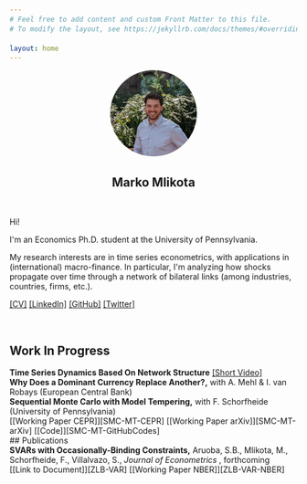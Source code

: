 ```yaml
---
# Feel free to add content and custom Front Matter to this file.
# To modify the layout, see https://jekyllrb.com/docs/themes/#overriding-theme-defaults

layout: home
---
```


<!---

bundle exec jekyll serve
localhost


https://www.w3schools.com/css/css_tooltip.asp

![alt text for screen readers](picture.jpeg "Text to show on mouseover")


<p align="center">
  <img src="FilesToAdd/picture.jpeg" alt="MarineGEO circle logo" style="width:30%; border: 1px solid black; margin:0 0 0 0"/>
</p>

<img src="FilesToAdd/picture3.jpg" alt="MarineGEO circle logo" style="float: right; width:38.1966%; border: 1px solid black; margin:0 0 0 0"/>

[[mlikota@sas.upenn.edu]](mailto:mlikota@sas.upenn.edu)

<p align="center"> blabla </p>

<a href="https://www.youtube.com/embed/Tg0Ajam946o" target="_BLANK" title="Click me">[Short Video]</a>

-->




<p align="center">
  <a href="url"><img src="FilesToAdd/picture4.jpg" height="auto" width="30%" style="border-radius:50%"></a>
</p>
<h2 align="center"> Marko Mlikota</h2>


<br>

Hi!

I'm an Economics Ph.D. student
at the University of Pennsylvania.

My research interests are in time series econometrics,
with applications in (international) macro-finance. In particular, I'm analyzing how shocks propagate over time through a network of bilateral links (among industries, countries, firms, etc.).

[[CV]](FilesToAdd/CV_MM_EN.pdf) [[LinkedIn]][LinkedinProfileLink] [[GitHub]][GitHubProfileLink] [[Twitter]][TwitterProfileLink]


<br>



## Work In Progress


<div class="tooltip"> <strong>Time Series Dynamics Based On Network Structure</strong>
  <span class="tooltiptext">
  <strong>Abstract:</strong> <br />
  Networks succinctly summarize potentially complex relations among agents or nodes by the set of bilateral links among them.
  Based on this insight, I develop a VAR where the dynamics of a (cross-sectional) time series are based on a set of bilateral links among individual series.
  I illustrate how the model’s time series properties relate to those of the network and show that it approximates the process of prices in an economy with input-output linkages and natural time lags between the production of inputs and their subsequent usage in the production of other goods.
  I apply the model to document how price shocks propagate over time through the network of input-output links across US sectors.
  Moreover, I argue that the model gives a sparse, yet flexible and intuitive way of approximating a general linear process.
  I discuss estimation strategies and the relation to other parsimony-inducing methods used for modeling high-dimensional time series, factor models in particular.
  </span>
</div>
<a href="{% link P009_YTvideo.markdown %}">[Short Video]</a>

<br>


<div class="tooltip"> <strong>Why Does a Dominant Currency Replace Another?,</strong> with A. Mehl & I. van Robays (European Central Bank)
  <span class="tooltiptext">
  <strong>Abstract:</strong> <br />
  This paper assesses why a dominant currency in international trade invoicing can be replaced with another by contrasting two hypotheses — a “trade shock” and an “exchange rate volatility shock” — stressed in recent theoretical models (Gopinath and Stein (2021) and Mukhin (2022)). We study the unique case of 13 European economies that saw marked increases in use of the euro at the expense of the US dollar for international trade invoicing. Our empirical analysis uses theory-consistent identification assumptions to identify the shocks in a panel vector autoregression, allowing for cross-country effects emphasized in theory. This setup allows us to exploit the cross-sectional dispersion in timing, speed and extent of the increase in euro-invoicing over time. Our estimates point to a preponderant role of inertia and to a stronger role of the “exchange rate volatility” shock relative to the “trade shock” in invoicing decision dynamics. Greater stability of both domestic and trading partners’ currencies vis-à-vis the euro explains about 3-13% of the increase in EUR invoicing across countries. This is consistent with predictions of models emphasizing the importance of changes to exchange rate pegs as necessary condition to break input-output linkages and complementarities in price setting that induce exporters to coordinate on the same incumbent invoicing currency.
  </span>
</div>

<br>


<div class="tooltip"> <strong>Sequential Monte Carlo with Model Tempering,</strong> with F. Schorfheide (University of Pennsylvania)
  <span class="tooltiptext">
  <strong>Abstract:</strong> <br />
  Modern macroeconometrics often relies on time series models for which it is time- consuming to evaluate the likelihood function. We demonstrate how Bayesian computations for such models can be drastically accelerated by reweighting and mutating posterior draws from an approximating model that allows for fast likelihood evaluations, into posterior draws from the model of interest, using a sequential Monte Carlo (SMC) algorithm. We apply the technique to the estimation of a vector autoregression with stochastic volatility and a nonlinear dynamic stochastic general equilibrium model. The runtime reductions we obtain range from 27% to 88%.
  </span>
</div>
[[Working Paper CEPR]][SMC-MT-CEPR] [[Working Paper arXiv]][SMC-MT-arXiv] [[Code]][SMC-MT-GitHubCodes]


<!--
**Time Series Dynamics Based On Network Structure**
<details>
  <summary> Abstract </summary>
  Networks succinctly summarize potentially complex relations among agents or nodes by the set of bilateral links among them.
  Based on this insight, I develop a VAR where the dynamics of a (cross-sectional) time series are based on a set of bilateral links among individual series.
  I illustrate how the model’s time series properties relate to those of the network and show that it approximates the process of prices in an economy with input-output linkages and natural time lags between the production of inputs and their subsequent usage in the production of other goods.
  I apply the model to document how price shocks propagate over time through the network of input-output links across US sectors.
  Moreover, I argue that the model gives a sparse, yet flexible and intuitive way of approximating a general linear process.
  I discuss estimation strategies and the relation to other parsimony-inducing methods used for modeling high-dimensional time series, factor models in particular.

</details>

<br>


**Why Does a Dominant Currency Replace Another?,** with A. Mehl & I. van Robays (European Central Bank)
<details>
  <summary> Abstract </summary>
  This paper assesses why a dominant currency in international trade invoicing can be replaced with another by contrasting two hypotheses — a “trade shock” and an “exchange rate volatility shock” — stressed in recent theoretical models (Gopinath and Stein (2021) and Mukhin (2022)). We study the unique case of 13 European economies that saw marked increases in use of the euro at the expense of the US dollar for international trade invoicing. Our empirical analysis uses theory-consistent identification assumptions to identify the shocks in a panel vector autoregression, allowing for cross-country effects emphasized in theory. This setup allows us to exploit the cross-sectional dispersion in timing, speed and extent of the increase in euro-invoicing over time. Our estimates point to a preponderant role of inertia and to a stronger role of the “exchange rate volatility” shock relative to the “trade shock” in invoicing decision dynamics. Greater stability of both domestic and trading partners’ currencies vis-à-vis the euro explains about 3-13% of the increase in EUR invoicing across countries. This is consistent with predictions of models emphasizing the importance of changes to exchange rate pegs as necessary condition to break input-output linkages and complementarities in price setting that induce exporters to coordinate on the same incumbent invoicing currency.

</details>

<br>


**Sequential Monte Carlo with Model Tempering,** with F. Schorfheide (University of Pennsylvania) \
[[Working Paper CEPR]][SMC-MT-CEPR] [[Working Paper arXiv]][SMC-MT-arXiv] [[Code]][SMC-MT-GitHubCodes]
<details>
  <summary>Abstract</summary>

  Modern macroeconometrics often relies on time series models for which it is time- consuming to evaluate the likelihood function. We demonstrate how Bayesian computations for such models can be drastically accelerated by reweighting and mutating posterior draws from an approximating model that allows for fast likelihood evaluations, into posterior draws from the model of interest, using a sequential Monte Carlo (SMC) algorithm. We apply the technique to the estimation of a vector autoregression with stochastic volatility and a nonlinear dynamic stochastic general equilibrium model. The runtime reductions we obtain range from 27% to 88%.
</details>

<br>
-->


<br>
## Publications

<div class="tooltip"> <strong>SVARs with Occasionally-Binding Constraints,</strong> Aruoba, S.B., Mlikota, M., Schorfheide, F., Villalvazo, S., <i> Journal of Econometrics </i>, forthcoming
  <span class="tooltiptext">
  <strong>Abstract:</strong> <br />
  We develop a structural VAR in which an occasionally-binding constraint generates censoring of one of the dependent variables. Once the censoring mechanism is triggered, we allow some of the coefficients for the remaining variables to change. We show that a necessary condition for a unique reduced form is that regression functions for the non-censored variables are continuous at the censoring point and that parameters satisfy some mild restrictions. In our application the censored variable is a nominal interest rate constrained by an effective lower bound (ELB). According to our estimates based on U.S. data, once the ELB becomes binding, the coefficients in the inflation equation change significantly, which translates into a change of the inflation responses to (unconventional) monetary policy and demand shocks. Our results suggest that the presence of the ELB is indeed empirically relevant for the propagation of shocks. We also obtain a shadow interest rate that shows a significant accommodation in the early phase of the Great Recession, followed by a mild and steady accommodation until liftoff in 2016.
  </span>
</div>
[[Link to Document]][ZLB-VAR] [[Working Paper NBER]][ZLB-VAR-NBER]



<!--
**SVARs with Occasionally-Binding Constraints,** Aruoba, S.B., Mlikota, M., Schorfheide, F., Villalvazo, S., _Journal of Econometrics_, forthcoming \
[[Link to Document]][ZLB-VAR] [[Working Paper NBER]][ZLB-VAR-NBER]
<details>
  <summary>Abstract</summary>

  We develop a structural VAR in which an occasionally-binding constraint generates censoring of one of the dependent variables. Once the censoring mechanism is triggered, we allow some of the coefficients for the remaining variables to change. We show that a necessary condition for a unique reduced form is that regression functions for the non-censored variables are continuous at the censoring point and that parameters satisfy some mild restrictions. In our application the censored variable is a nominal interest rate constrained by an effective lower bound (ELB). According to our estimates based on U.S. data, once the ELB becomes binding, the coefficients in the inflation equation change significantly, which translates into a change of the inflation responses to (unconventional) monetary policy and demand shocks. Our results suggest that the presence of the ELB is indeed empirically relevant for the propagation of shocks. We also obtain a shadow interest rate that shows a significant accommodation in the early phase of the Great Recession, followed by a mild and steady accommodation until liftoff in 2016.

</details>
-->



[SMC-MT-arXiv]: https://arxiv.org/abs/2202.07070
[SMC-MT-CEPR]: https://cepr.org/active/publications/discussion_papers/dp.php?dpno=17035
[SMC-MT-GitHubCodes]: https://github.com/markomlikota/SMC-MT
[ZLB-VAR]: https://www.sciencedirect.com/science/article/abs/pii/S0304407621002487?dgcid=author
[ZLB-VAR-NBER]: https://www.nber.org/papers/w28571
[LinkedinProfileLink]: https://www.linkedin.com/in/marko-mlikota-aa13b712a/
[GitHubProfileLink]: https://github.com/markomlikota
[TwitterProfileLink]: https://twitter.com/marko25mlikota




<style>
/* Tooltip container */
.tooltip {
  position: relative;
  display: inline-block;
  border-bottom: 0px dotted black; /* If you want dots under the hoverable text */
}

/* Tooltip text */
.tooltip .tooltiptext {
  visibility: hidden;
  width: 330px;
  background-color: #181818;
  color: #bbbbbb;
  text-align: justify;
  padding: 3px 3px;
  border-radius: 0px;
  line-height: 1.2;

  /* Position the tooltip text - see examples below! */
  position: absolute;
  z-index: 1;
  bottom: -20px;
  right: 105%;
}

/* Show the tooltip text when you mouse over the tooltip container */
.tooltip:hover .tooltiptext {
  visibility: visible;
}
</style>
